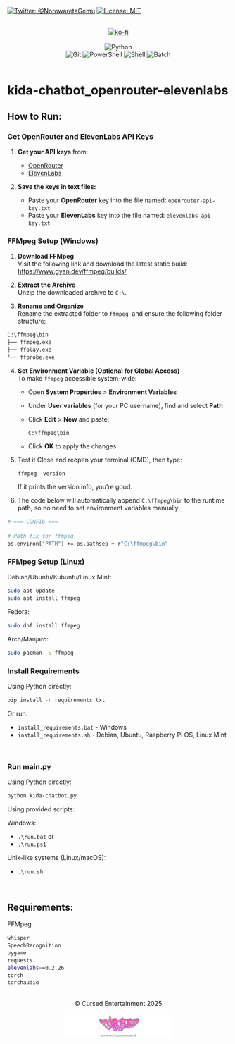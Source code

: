 [![Twitter: @NorowaretaGemu](https://img.shields.io/badge/X-@NorowaretaGemu-blue.svg?style=flat)](https://x.com/NorowaretaGemu)
[![License: MIT](https://img.shields.io/badge/License-MIT-yellow.svg)](https://opensource.org/licenses/MIT)
  
  <br>
<div align="center">
  <a href="https://ko-fi.com/cursedentertainment">
    <img src="https://ko-fi.com/img/githubbutton_sm.svg" alt="ko-fi" style="width: 20%;"/>
  </a>
</div>
  <br>

<div align="center">
  <img alt="Python" src="https://img.shields.io/badge/python%20-%23323330.svg?&style=for-the-badge&logo=python&logoColor=white"/>
</div>
<div align="center">
    <img alt="Git" src="https://img.shields.io/badge/git%20-%23323330.svg?&style=for-the-badge&logo=git&logoColor=white"/>
  <img alt="PowerShell" src="https://img.shields.io/badge/PowerShell-%23323330.svg?&style=for-the-badge&logo=powershell&logoColor=white"/>
  <img alt="Shell" src="https://img.shields.io/badge/Shell-%23323330.svg?&style=for-the-badge&logo=gnu-bash&logoColor=white"/>
  <img alt="Batch" src="https://img.shields.io/badge/Batch-%23323330.svg?&style=for-the-badge&logo=windows&logoColor=white"/>
  </div>
  <br>

# kida-chatbot_openrouter-elevenlabs

## How to Run:

### Get OpenRouter and ElevenLabs API Keys

1. **Get your API keys** from:
   - [OpenRouter](https://openrouter.ai/)
   - [ElevenLabs](https://elevenlabs.io/)

2. **Save the keys in text files:**
   - Paste your **OpenRouter** key into the file named: `openrouter-api-key.txt`
   - Paste your **ElevenLabs** key into the file named: `elevenlabs-api-key.txt`


### FFMpeg Setup (Windows)

1. **Download FFMpeg**  
   Visit the following link and download the latest static build:  
   https://www.gyan.dev/ffmpeg/builds/

2. **Extract the Archive**  
   Unzip the downloaded archive to `C:\`.

3. **Rename and Organize**  
   Rename the extracted folder to `ffmpeg`, and ensure the following folder structure:

```bash
C:\ffmpeg\bin
├── ffmpeg.exe
├── ffplay.exe
└── ffprobe.exe
```

4. **Set Environment Variable (Optional for Global Access)**  
   To make `ffmpeg` accessible system-wide:

   - Open **System Properties** > **Environment Variables**
   - Under **User variables** (for your PC username), find and select **Path**
   - Click **Edit** > **New** and paste:

     ```
     C:\ffmpeg\bin
     ```

   - Click **OK** to apply the changes
  
5. Test it
     Close and reopen your terminal (CMD), then type:

    ```
    ffmpeg -version
    ```
    If it prints the version info, you're good.

6. The code below will automatically append `C:\ffmpeg\bin` to the runtime path, so no need to set environment variables manually. 

```bash
# === CONFIG ===

# Path fix for ffmpeg
os.environ["PATH"] += os.pathsep + r"C:\ffmpeg\bin"
```

### FFMpeg Setup (Linux)

Debian/Ubuntu/Kubuntu/Linux Mint:
```bash
sudo apt update
sudo apt install ffmpeg
```
Fedora:
```bash
sudo dnf install ffmpeg
```
Arch/Manjaro:
```bash
sudo pacman -S ffmpeg
```

### Install Requirements

Using Python directly:

```bash
pip install -r requirements.txt
```
Or run: 
- `install_requirements.bat` - Windows
- `install_requirements.sh` - Debian, Ubuntu, Raspberry Pi OS, Linux Mint
  
<br>

### Run main.py

Using Python directly:

```bash
python kida-chatbot.py
```

Using provided scripts:

Windows:
- `.\run.bat`
or
- `.\run.ps1`

Unix-like systems (Linux/macOS):
- `.\run.sh`

  <br>

## Requirements:

FFMpeg

```bash
whisper
SpeechRecognition
pygame
requests
elevenlabs==0.2.26
torch
torchaudio
```

<br>
<div align="center">
© Cursed Entertainment 2025
</div>
<br>
<div align="center">
<a href="https://cursed-entertainment.itch.io/" target="_blank">
    <img src="https://github.com/CursedPrograms/cursedentertainment/raw/main/images/logos/logo-wide-grey.png"
        alt="CursedEntertainment Logo" style="width:250px;">
</a>
</div>
